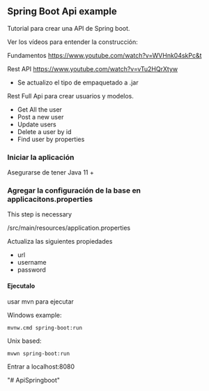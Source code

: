 ## Spring Boot Api example

Tutorial para crear una API de Spring boot.

Ver los vídeos para entender la construcción:

Fundamentos
https://www.youtube.com/watch?v=WVHnk04skPc&t

Rest  API 
https://www.youtube.com/watch?v=vTu2HQrXtyw

* Se actualizo el tipo de empaquetado a .jar

Rest Full Api para crear usuarios y modelos. 
 
* Get All the user
* Post a new user
* Update users
* Delete a user by id 
* Find user by properties 

### Iniciar la aplicación 
Asegurarse de tener
Java 11 + 

### Agregar la configuración de la base en applicacitons.properties 
This step is necessary

/src/main/resources/application.properties

Actualiza las siguientes propiedades 

* url 
* username 
* password

#### Ejecutalo
usar mvn para ejecutar

Windows example:

    mvnw.cmd spring-boot:run

Unix based:

    mvwn spring-boot:run 

Entrar a localhost:8080






"# ApiSpringboot" 
